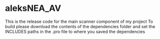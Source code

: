 # aleksNEA_AV
This is the release code for the main scanner component of my project
To build please download the contents of the dependencies folder and set the INCLUDES paths in the .pro file to where you saved the dependencies
